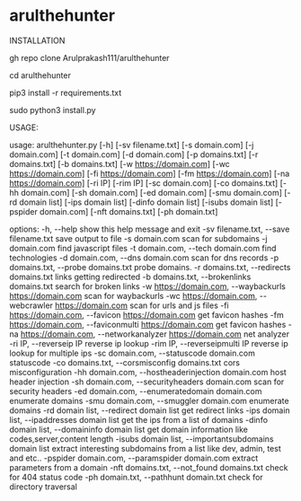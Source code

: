 # arulthehunter
INSTALLATION

gh repo clone Arulprakash111/arulthehunter

cd arulthehunter

pip3 install -r requirements.txt

sudo python3 install.py

USAGE:

usage: arulthehunter.py [-h] [-sv filename.txt] [-s domain.com] [-j domain.com] [-t domain.com] [-d domain.com]
                       [-p domains.txt] [-r domains.txt] [-b domains.txt] [-w https://domain.com]
                       [-wc https://domain.com] [-fi https://domain.com] [-fm https://domain.com]
                       [-na https://domain.com] [-ri IP] [-rim IP] [-sc domain.com] [-co domains.txt]
                       [-hh domain.com] [-sh domain.com] [-ed domain.com] [-smu domain.com] [-rd domain list]
                       [-ips domain list] [-dinfo domain list] [-isubs domain list] [-pspider domain.com]
                       [-nft domains.txt] [-ph domain.txt]

options:
  -h, --help            show this help message and exit
  -sv filename.txt, --save filename.txt
                        save output to file
  -s domain.com         scan for subdomains
  -j domain.com         find javascript files
  -t domain.com, --tech domain.com
                        find technologies
  -d domain.com, --dns domain.com
                        scan for dns records
  -p domains.txt, --probe domains.txt
                        probe domains.
  -r domains.txt, --redirects domains.txt
                        links getting redirected
  -b domains.txt, --brokenlinks domains.txt
                        search for broken links
  -w https://domain.com, --waybackurls https://domain.com
                        scan for waybackurls
  -wc https://domain.com, --webcrawler https://domain.com
                        scan for urls and js files
  -fi https://domain.com, --favicon https://domain.com
                        get favicon hashes
  -fm https://domain.com, --faviconmulti https://domain.com
                        get favicon hashes
  -na https://domain.com, --networkanalyzer https://domain.com
                        net analyzer
  -ri IP, --reverseip IP
                        reverse ip lookup
  -rim IP, --reverseipmulti IP
                        reverse ip lookup for multiple ips
  -sc domain.com, --statuscode domain.com
                        statuscode
  -co domains.txt, --corsmisconfig domains.txt
                        cors misconfiguration
  -hh domain.com, --hostheaderinjection domain.com
                        host header injection
  -sh domain.com, --securityheaders domain.com
                        scan for security headers
  -ed domain.com, --enumeratedomain domain.com
                        enumerate domains
  -smu domain.com, --smuggler domain.com
                        enumerate domains
  -rd domain list, --redirect domain list
                        get redirect links
  -ips domain list, --ipaddresses domain list
                        get the ips from a list of domains
  -dinfo domain list, --domaininfo domain list
                        get domain information like codes,server,content length
  -isubs domain list, --importantsubdomains domain list
                        extract interesting subdomains from a list like dev, admin, test and etc..
  -pspider domain.com, --paramspider domain.com
                        extract parameters from a domain
  -nft domains.txt, --not_found domains.txt
                        check for 404 status code
  -ph domain.txt, --pathhunt domain.txt
                        check for directory traversal                  
